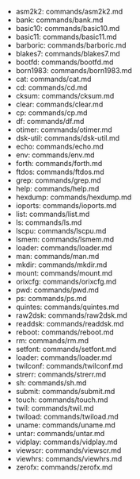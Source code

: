- asm2k2: commands/asm2k2.md
- bank: commands/bank.md
- basic10: commands/basic10.md
- basic11: commands/basic11.md
- barboric: commands/barboric.md
- blakes7: commands/blakes7.md
- bootfd: commands/bootfd.md
- born1983: commands/born1983.md
- cat: commands/cat.md
- cd: commands/cd.md
- cksum: commands/cksum.md
- clear: commands/clear.md
- cp: commands/cp.md
- df: commands/df.md
- otimer: commands/otimer.md
- dsk-util: commands/dsk-util.md
- echo: commands/echo.md
- env: commands/env.md
- forth: commands/forth.md
- ftdos: commands/ftdos.md
- grep: commands/grep.md
- help: commands/help.md
- hexdump: commands/hexdump.md
- ioports: commands/ioports.md
- list: commands/list.md
- ls: commands/ls.md
- lscpu: commands/lscpu.md
- lsmem: commands/lsmem.md
- loader: commands/loader.md
- man: commands/man.md
- mkdir: commands/mkdir.md
- mount: commands/mount.md
- orixcfg: commands/orixcfg.md
- pwd: commands/pwd.md
- ps: commands/ps.md
- quintes: commands/quintes.md
- raw2dsk: commands/raw2dsk.md
- readdsk: commands/readdsk.md
- reboot: commands/reboot.md
- rm: commands/rm.md
- setfont: commands/setfont.md
- loader: commands/loader.md
- twilconf: commands/twilconf.md
- strerr: commands/strerr.md
- sh: commands/sh.md
- submit: commands/submit.md
- touch: commands/touch.md
- twil: commands/twil.md
- twiload: commands/twiload.md
- uname: commands/uname.md
- untar: commands/untar.md
- vidplay: commands/vidplay.md
- viewscr: commands/viewscr.md
- viewhrs: commands/viewhrs.md
- zerofx: commands/zerofx.md

